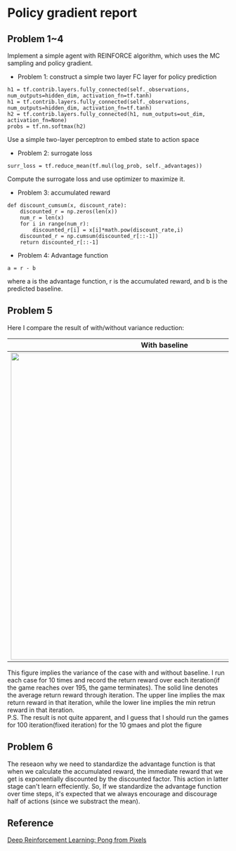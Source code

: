 # Policy gradient report

## Problem 1~4
Implement a simple agent with REINFORCE algorithm, which uses the MC sampling and policy gradient.   

- Problem 1: construct a simple two layer FC layer for policy prediction 

```
h1 = tf.contrib.layers.fully_connected(self._observations, num_outputs=hidden_dim, activation_fn=tf.tanh)   
h1 = tf.contrib.layers.fully_connected(self._observations, num_outputs=hidden_dim, activation_fn=tf.tanh)   
h2 = tf.contrib.layers.fully_connected(h1, num_outputs=out_dim, activation_fn=None)
probs = tf.nn.softmax(h2)
```
Use a simple two-layer perceptron to embed state to action space

- Problem 2: surrogate loss

```
surr_loss = tf.reduce_mean(tf.mul(log_prob, self._advantages))
```
Compute the surrogate loss and use optimizer to maximize it.   

- Problem 3: accumulated reward

```
def discount_cumsum(x, discount_rate):
	discounted_r = np.zeros(len(x))
  	num_r = len(x)
  	for i in range(num_r):
	  	discounted_r[i] = x[i]*math.pow(discount_rate,i)
	discounted_r = np.cumsum(discounted_r[::-1])
  	return discounted_r[::-1]
```   

- Problem 4: Advantage function

```
a = r - b
```
where a is the advantage function, r is the accumulated reward, and b is the predicted baseline.

## Problem 5

Here I compare the result of with/without variance reduction:  

|With baseline|Wihtout baseline|
|---|---|
|<img src="https://github.com/andrewliao11/homework2/blob/master/with_variance_reduce_max.png?raw=true" width="700">|<img src="https://github.com/andrewliao11/homework2/blob/master/without_variance_reduce_max.png?raw=true" width="700">|
This figure implies the variance of the case with and without baseline. I run each case for 10 times and record the return reward over each iteration(if the game reaches over 195, the game terminates). The solid line denotes the average return reward through iteration. The upper line implies the max return reward in that iteration, while the lower line implies the min retrun reward in that iteration.   
P.S. The result is not quite apparent, and I guess that I should run the games for 100 iteration(fixed iteration) for the 10 gmaes and plot the figure

## Problem 6

The reseaon why we need to standardize the advantage function is that when we calculate the accumulated reward, the immediate reward that we get is exponentially discounted by the discounted factor. This action in latter stage can't learn effeciently. So, If we standardize the advantage function over time steps, it's expected that we always encourage and discourage half of actions (since we substract the mean). 

## Reference

[Deep Reinforcement Learning: Pong from Pixels](karpathy.github.io/2016/05/31/rl/)
